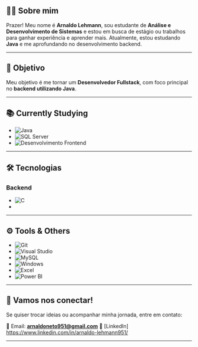 ## 👨‍💻 Sobre mim

Prazer! Meu nome é **Arnaldo Lehmann**, sou estudante de **Análise e Desenvolvimento de Sistemas** e estou em busca de estágio ou trabalhos para ganhar experiência e aprender mais. Atualmente, estou estudando **Java** e me aprofundando no desenvolvimento backend.

---

## 🎯 Objetivo

Meu objetivo é me tornar um **Desenvolvedor Fullstack**, com foco principal no **backend utilizando Java**.

---

## 📚 Currently Studying

- ![Java](https://img.shields.io/badge/Java-007396?style=for-the-badge&logo=java&logoColor=white)
- ![SQL Server](https://img.shields.io/badge/SQL%20Server-CC2927?style=for-the-badge&logo=microsoft-sql-server&logoColor=white)
- ![Desenvolvimento Frontend](https://img.shields.io/badge/Frontend%20Development-FF5722?style=for-the-badge)

---

## 🛠 Tecnologias

### Backend
- ![C](https://img.shields.io/badge/C-00599C?style=for-the-badge&logo=c&logoColor=white)
- 
---

## ⚙ Tools & Others
- ![Git](https://img.shields.io/badge/Git-F05032?style=for-the-badge&logo=git&logoColor=white)
- ![Visual Studio](https://img.shields.io/badge/Visual%20Studio-5C2D91?style=for-the-badge&logo=visual-studio&logoColor=white)
- ![MySQL](https://img.shields.io/badge/MySQL-4479A1?style=for-the-badge&logo=mysql&logoColor=white)
- ![Windows](https://img.shields.io/badge/Windows-0078D6?style=for-the-badge&logo=windows&logoColor=white)
- ![Excel](https://img.shields.io/badge/Excel-217346?style=for-the-badge&logo=microsoft-excel&logoColor=white)
- ![Power BI](https://img.shields.io/badge/Power%20BI-F2C811?style=for-the-badge&logo=power-bi&logoColor=black)

---

## 💬 Vamos nos conectar!
Se quiser trocar ideias ou acompanhar minha jornada, entre em contato:

📧 Email: **arnaldoneto951@gmail.com** 
🔗 [LinkedIn] https://www.linkedin.com/in/arnaldo-lehmann951/

---
